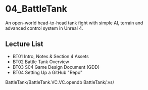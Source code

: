 # 04_BattleTank
An open-world head-to-head tank fight with simple AI, terrain and advanced control system in Unreal 4.

## Lecture List
* BT01 Intro, Notes & Section 4 Assets
* BT02 Battle Tank Overview
* BT03 S04 Game Design Document (GDD)
* BT04 Setting Up a GitHub "Repo"

BattleTank/BattleTank.VC.VC.opendb
BattleTank/.vs/